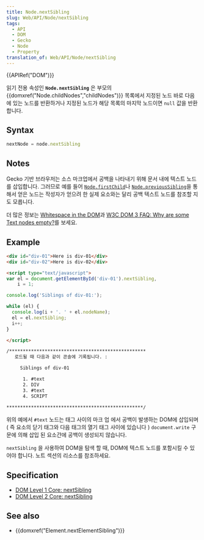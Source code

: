 ```yaml
---
title: Node.nextSibling
slug: Web/API/Node/nextSibling
tags:
  - API
  - DOM
  - Gecko
  - Node
  - Property
translation_of: Web/API/Node/nextSibling
---
```

{{APIRef("DOM")}}

읽기 전용 속성인 **`Node.nextSibling`** 은 부모의 {{domxref("Node.childNodes","childNodes")}} 목록에서 지정된 노드 바로 다음에 있는 노드를 반환하거나 지정된 노드가 해당 목록의 마지막 노드이면 `null` 값을 반환합니다.

## Syntax

```js
nextNode = node.nextSibling
```

## Notes

Gecko 기반 브라우저는 소스 마크업에서 공백을 나타내기 위해 문서 내에 텍스트 노드를 삽입합니다.
그러므로 예를 들어 [`Node.firstChild`](/ko/docs/Web/API/Node/firstChild)나 [`Node.previousSibling`](/ko/docs/Web/API/Node/previousSibling)을 통해서 얻은 노드는 작성자가 얻으려 한 실제 요소와는
달리 공백 텍스트 노드를 참조할 지도 모릅니다.

더 많은 정보는 [Whitespace in the DOM](/ko/docs/Whitespace_in_the_DOM)과
[W3C DOM 3 FAQ: Why are some Text nodes empty?](http://www.w3.org/DOM/faq.html#emptytext)를 보세요.

## Example

```html
<div id="div-01">Here is div-01</div>
<div id="div-02">Here is div-02</div>

<script type="text/javascript">
var el = document.getElementById('div-01').nextSibling,
    i = 1;

console.log('Siblings of div-01:');

while (el) {
  console.log(i + '. ' + el.nodeName);
  el = el.nextSibling;
  i++;
}

</script>

/**************************************************
   로드될 때 다음과 같이 콘솔에 기록됩니다. :

     Siblings of div-01

      1. #text
      2. DIV
      3. #text
      4. SCRIPT

**************************************************/
```

위의 예에서 `#text` 노드는 태그 사이의 마크 업 에서 공백이 발생하는 DOM에 삽입되며 ( 즉 요소의 닫기 태그와 다음 태그의 열기 태그 사이에 있습니다 ) `document.write` 구문에 의해 삽입 된 요소간에 공백이 생성되지 않습니다.

`nextSibling` 을 사용하여 DOM을 탐색 할 때, DOM에 텍스트 노드를 포함시킬 수 있어야 합니다. 노트 섹션의 리소스를 참조하세요.

## Specification

- [DOM Level 1 Core: nextSibling](http://www.w3.org/TR/REC-DOM-Level-1/level-one-core.html#attribute-nextSibling)
- [DOM Level 2 Core: nextSibling](http://www.w3.org/TR/DOM-Level-2-Core/core.html#ID-6AC54C2F)

## See also

- {{domxref("Element.nextElementSibling")}}
